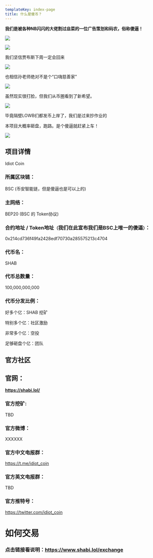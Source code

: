```yaml
---
templateKey: index-page
title: 什么是傻币？
---
```

**我们是被各种NB闪闪的大佬割过韭菜的一位广告策划和码农，俗称傻逼！**

![](/img/isA.jpg)

![](/img/isB.jpg)

我们坚信贾布斯下周一定会回来

![](/img/1.jpg)

也相信孙老师绝对不是个“口嗨慈善家”

![](/img/2.jpg)

虽然现实很打脸，但我们从币圈看到了新希望。

![](/img/3.gif)

毕竟隔壁LOWB们都发币上岸了，我们是过来抄作业的

本项目大概率砸盘，跑路。是个傻逼就赶紧上车！

![](/img/4.jpg)

## 项目详情

Idiot Coin

### 所属区块链：

BSC (币安智能链，但是傻逼也是可以上的)

### 主网络：

BEP20 (BSC 的 Token协议)

### 合约地址 / Token地址`（`我们在此宣布我们是BSC上唯一的傻逼`）`：

0x214cd736f49fa2428edf70730a285575213c4704

### 代币名：

SHAB 

### 代币总数量：

100,000,000,000

### 代币分发比例：

好多个亿：SHAB 挖矿

特别多个亿：社区激励

非常多个亿：空投

足够砸盘个亿：团队

## 官方社区

## 官网：

**<https://shabi.lol/>**

### 官方挖矿:

TBD

### 官方微博：

XXXXXX

### 官方中文电报群：

https://t.me/idiot_coin

### 官方英文电报群：

TBD

### 官方推特号：

https://twitter.com/idiot_coin

# 如何交易

### 点击链接看说明：<https://www.shabi.lol/exchange>